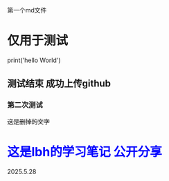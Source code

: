 第一个md文件
# 仅用于测试
print('hello World')
## 测试结束 成功上传github
### 第二次测试
~~这是删掉的文字~~

# <font color=Blue>这是lbh的学习笔记 公开分享 </font>

2025.5.28 
